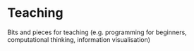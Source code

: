 Teaching
========

Bits and pieces for teaching (e.g. programming for beginners, computational thinking, information visualisation)
